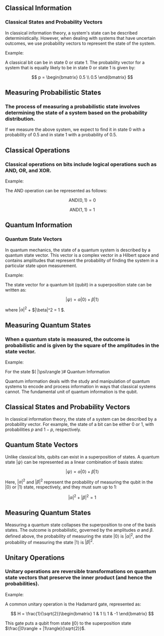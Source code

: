 ## Classical Information
### Classical States and Probability Vectors
In classical information theory, a system's state can be described deterministically. However, when dealing with systems that have uncertain outcomes, we use probability vectors to represent the state of the system.

Example:

A classical bit can be in state 0 or state 1. The probability vector for a system that is equally likely to be in state 0 or state 1 is given by:

$$
p = \begin{bmatrix}
0.5 \\
0.5
\end{bmatrix}
$$

## Measuring Probabilistic States
### The process of measuring a probabilistic state involves determining the state of a system based on the probability distribution.


If we measure the above system, we expect to find it in state 0 with a probability of 0.5 and in state 1 with a probability of 0.5.

## Classical Operations
### Classical operations on bits include logical operations such as AND, OR, and XOR.

Example:

The AND operation can be represented as follows:

$$
\text{AND}(0, 1) = 0
$$

$$
\text{AND}(1, 1) = 1
$$

## Quantum Information
### Quantum State Vectors
In quantum mechanics, the state of a quantum system is described by a quantum state vector. This vector is a complex vector in a Hilbert space and contains amplitudes that represent the probability of finding the system in a particular state upon measurement.

Example:

The state vector for a quantum bit (qubit) in a superposition state can be written as:

$$
|\psi\rangle = \alpha|0\rangle + \beta|1\rangle
$$

where $|\alpha|^2$ + $|\beta|^2 = 1 $.

## Measuring Quantum States
### When a quantum state is measured, the outcome is probabilistic and is given by the square of the amplitudes in the state vector.

Example:

For the state $\( |\psi\rangle \)# Quantum Information

Quantum information deals with the study and manipulation of quantum systems to encode and process information in ways that classical systems cannot. The fundamental unit of quantum information is the qubit.

## Classical States and Probability Vectors

In classical information theory, the state of a system can be described by a probability vector. For example, the state of a bit can be either 0 or 1, with probabilities $p$ and $1-p$, respectively.

## Quantum State Vectors

Unlike classical bits, qubits can exist in a superposition of states. A quantum state $|\psi\rangle$ can be represented as a linear combination of basis states:

$$
|\psi\rangle = \alpha|0\rangle + \beta|1\rangle
$$

Here, $|\alpha|^2$ and $|\beta|^2$ represent the probability of measuring the qubit in the $|0\rangle$ or $|1\rangle$ state, respectively, and they must sum up to 1:

$$
|\alpha|^2 + |\beta|^2 = 1
$$

## Measuring Quantum States

Measuring a quantum state collapses the superposition to one of the basis states. The outcome is probabilistic, governed by the amplitudes $\alpha$ and $\beta$.
defined above, the probability of measuring the state $|0\rangle$ is $|\alpha|^2$, and the probability of measuring the state $|1\rangle$ is $|\beta|^2$.

## Unitary Operations
### Unitary operations are reversible transformations on quantum state vectors that preserve the inner product (and hence the probabilities).

Example:

A common unitary operation is the Hadamard gate, represented as:

$$
H = \frac{1}{\sqrt{2}}\begin{bmatrix}
1 & 1 \\
1 & -1
\end{bmatrix}
$$

This gate puts a qubit from state $\|0\rangle$ to the superposition state $\frac{|0\rangle + |1\rangle}{\sqrt{2}}$.